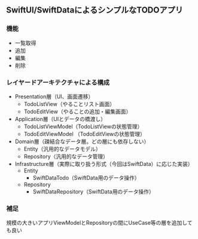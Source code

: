 ## SwiftUI/SwiftDataによるシンプルなTODOアプリ
### 機能
- 一覧取得
- 追加
- 編集
- 削除
### レイヤードアーキテクチャによる構成
- Presentation層（UI、画面遷移）
  - TodoListView（やることリスト画面）
  - TodoEditView（やることの追加・編集画面）
- Application層（UIとデータの橋渡し）
  - TodoListViewModel（TodoListViewの状態管理）
  - TodoEditViewModel （TodoEditViewの状態管理）
- Domain層（疎結合なデータ層。どの層にも依存しない）
  - Entity（汎用的なデータモデル）
  - Repository（汎用的なデータ管理）
- Infrastructure層（実際に取り扱う形式（今回はSwiftData）に応じた実装）
  - Entity
    - SwiftDataTodo（SwiftData用のデータ操作）
  - Repository
    - SwiftDataRepository（SwiftData用のデータ操作）

### 補足
規模の大きいアプリViewModelとRepositoryの間にUseCase等の層を追加しても良い
